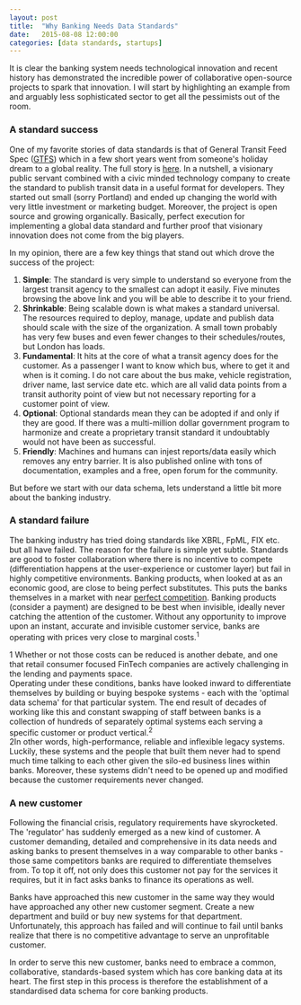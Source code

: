 ```yaml
---
layout: post
title:  "Why Banking Needs Data Standards"
date:   2015-08-08 12:00:00
categories: [data standards, startups]
---
```


It is clear the banking system needs technological innovation and recent history has demonstrated the incredible power of collaborative open-source projects to spark that innovation. I will start by highlighting an example from and arguably less sophisticated sector to get all the pessimists out of the room.

### A standard success
One of my favorite stories of data standards is that of General Transit Feed Spec ([GTFS][gtfs]) which in a few short years went from someone's holiday dream to a global reality. The full story is [here][gtfs-story]. In a nutshell, a visionary public servant combined with a civic minded technology company to create the standard to publish transit data in a useful format for developers. They started out small (sorry Portland) and ended up changing the world with very little investment or marketing budget. Moreover, the project is open source and growing organically. Basically, perfect execution for implementing a global data standard and further proof that visionary innovation does not come from the big players.

In my opinion, there are a few key things that stand out which drove the success of the project:

1. **Simple**: The standard is very simple to understand so everyone from the largest transit agency to the smallest can adopt it easily. Five minutes browsing the above link and you will be able to describe it to your friend.
2. **Shrinkable**: Being scalable down is what makes a standard universal. The resources required to deploy, manage, update and publish data should scale with the size of the organization. A small town probably has very few buses and even fewer changes to their schedules/routes, but London has loads.
3. **Fundamental**: It hits at the core of what a transit agency does for the customer. As a passenger I want to know which bus, where to get it and when is it coming. I do not care about the bus make, vehicle registration, driver name, last service date etc. which are all valid data points from a transit authority point of view but not necessary reporting for a customer point of view.
4. **Optional**: Optional standards mean they can be adopted if and only if they are good. If there was a multi-million dollar government program to harmonize and create a proprietary transit standard it undoubtably would not have been as successful.
5. **Friendly**: Machines and humans can injest reports/data easily which removes any entry barrier. It is also published online with tons of documentation, examples and a free, open forum for the community. 

But before we start with our data schema, lets understand a little bit more about the banking industry.

### A standard failure

The banking industry has tried doing standards like XBRL, FpML, FIX etc. but all have failed. The reason for the failure is simple yet subtle. Standards are good to foster collaboration where there is no incentive to compete (differentiation happens at the user-experience or customer layer) but fail in highly competitive environments. Banking products, when looked at as an economic good, are close to being perfect substitutes. This puts the banks themselves in a market with near [perfect competition][perfect-comp]. Banking products (consider a payment) are designed to be best when invisible, ideally never catching the attention of the customer. Without any opportunity to improve upon an instant, accurate and invisible customer service, banks are operating with prices very close to marginal costs.<sup>1</sup>
<aside><num>1</num> Whether or not those costs can be reduced is another debate, and one that retail consumer focused FinTech companies are actively challenging in the lending and payments space.</aside> 
Operating under these conditions, banks have looked inward to differentiate themselves by building or buying bespoke systems - each with the 'optimal data schema' for that particular system. The end result of decades of working like this and constant swapping of staff between banks is a collection of hundreds of separately optimal systems each serving a specific customer or product vertical.<sup>2</sup>
<aside><num>2</num>In other words, high-performance, reliable and inflexible legacy systems.</aside>
Luckily, these systems and the people that built them never had to spend much time talking to each other given the silo-ed business lines within banks. Moreover, these systems didn't need to be opened up and modified because the customer requirements never changed.

### A new customer

Following the financial crisis, regulatory requirements have skyrocketed. The 'regulator' has suddenly emerged as a new kind of customer. A customer demanding, detailed and comprehensive in its data needs and asking banks to present themselves in a way comparable to other banks - those same competitors banks are required to differentiate themselves from. To top it off, not only does this customer not pay for the services it requires, but it in fact asks banks to finance its operations as well.

Banks have approached this new customer in the same way they would have approached any other new customer segment. Create a new department and build or buy new systems for that department. Unfortunately, this approach has failed and will continue to fail until banks realize that there is no competitive advantage to serve an unprofitable customer.

In order to serve this new customer, banks need to embrace a common, collaborative, standards-based system which has core banking data at its heart. The first step in this process is therefore the establishment of a standardised data schema for core banking products.

<!-- 
While this works well for documents and reports, XBRL and other XML-based data formats (like FpML) have not been anywhere near optimal. If the financial crisis was not evidence ennough that the format is broken, we can see that XBRL has failed all five of the key tenants above of what a successful standard should embody. 

1. It is so complicated that there are entire businesses built around converting an excel file to XBRL. 
2. The resource burden placed on smaller banks to produce and populate these files is too large to do internally and hence they are forced to waste resources on poor, manual 3rd party vendor solutions. 
3. XBRL is often described as XML on steroids which is an apt description of the level of unnecessary detail it contains.
4. The format was imposed on banks rather than being adopted due to its utility.
5. The inherent structure of XBRL creates unnatural hierarchies and sparsely populated documents rather than a data format for injestion.

---

Before we go further, we need to accept that 

### Problems with banking data
- The data is living. A financial product's core fields change during its lifetime. Moreover, these changes are unpredictable in terms of time (when they will occur) and quantity (how much affect they will have).

- The fields are inter-linked. A change in one field can have quantitative and/or qualitative effects on other fields or other products. A change in *interest rate* will change *monthly payment*.

- ds

 -->


[gtfs]:			http://...
[gtfs-story]: 	http://beyondtransparency.org/chapters/part-2/pioneering-open-data-standards-the-gtfs-story/
[perfect-comp]:	https://en.wikipedia.org/wiki/Perfect_competition 